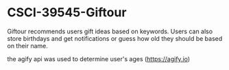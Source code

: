# CSCI-39545-Giftour
Giftour recommends users gift ideas based on keywords. Users can also store birthdays and get notifications or guess how old they should be based on their name.

the agify api was used to determine user's ages (https://agify.io)
